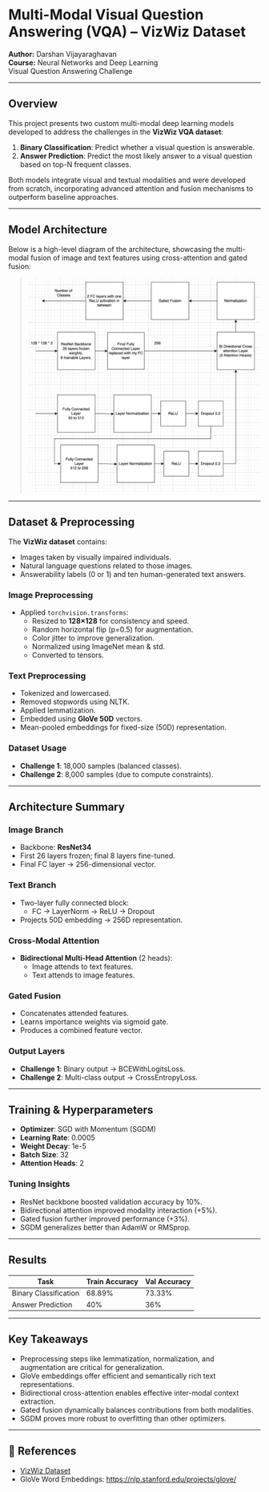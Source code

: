 # Multi-Modal Visual Question Answering (VQA) – VizWiz Dataset

**Author:** Darshan Vijayaraghavan  
**Course:** Neural Networks and Deep Learning  
Visual Question Answering Challenge

---

## Overview

This project presents two custom multi-modal deep learning models developed to address the challenges in the **VizWiz VQA dataset**:

1. **Binary Classification**: Predict whether a visual question is answerable.
2. **Answer Prediction**: Predict the most likely answer to a visual question based on top-N frequent classes.

Both models integrate visual and textual modalities and were developed from scratch, incorporating advanced attention and fusion mechanisms to outperform baseline approaches.

---

## Model Architecture

Below is a high-level diagram of the architecture, showcasing the multi-modal fusion of image and text features using cross-attention and gated fusion:

> ![Model Architecture](./VQA-Architecture.png)

---

## Dataset & Preprocessing

The **VizWiz dataset** contains:

- Images taken by visually impaired individuals.
- Natural language questions related to those images.
- Answerability labels (0 or 1) and ten human-generated text answers.

### Image Preprocessing

- Applied `torchvision.transforms`:
  - Resized to **128×128** for consistency and speed.
  - Random horizontal flip (p=0.5) for augmentation.
  - Color jitter to improve generalization.
  - Normalized using ImageNet mean & std.
  - Converted to tensors.

### Text Preprocessing

- Tokenized and lowercased.
- Removed stopwords using NLTK.
- Applied lemmatization.
- Embedded using **GloVe 50D** vectors.
- Mean-pooled embeddings for fixed-size (50D) representation.

### Dataset Usage

- **Challenge 1**: 18,000 samples (balanced classes).
- **Challenge 2**: 8,000 samples (due to compute constraints).

---

## Architecture Summary

### Image Branch

- Backbone: **ResNet34**
- First 26 layers frozen; final 8 layers fine-tuned.
- Final FC layer → 256-dimensional vector.

### Text Branch

- Two-layer fully connected block:
  - FC → LayerNorm → ReLU → Dropout
- Projects 50D embedding → 256D representation.

### Cross-Modal Attention

- **Bidirectional Multi-Head Attention** (2 heads):
  - Image attends to text features.
  - Text attends to image features.

### Gated Fusion

- Concatenates attended features.
- Learns importance weights via sigmoid gate.
- Produces a combined feature vector.

### Output Layers

- **Challenge 1**: Binary output → BCEWithLogitsLoss.
- **Challenge 2**: Multi-class output → CrossEntropyLoss.

---

## Training & Hyperparameters

- **Optimizer**: SGD with Momentum (SGDM)
- **Learning Rate**: 0.0005
- **Weight Decay**: 1e-5
- **Batch Size**: 32
- **Attention Heads**: 2

### Tuning Insights

- ResNet backbone boosted validation accuracy by 10%.
- Bidirectional attention improved modality interaction (+5%).
- Gated fusion further improved performance (+3%).
- SGDM generalizes better than AdamW or RMSprop.

---

## Results

| Task                  | Train Accuracy | Val Accuracy |
| --------------------- | -------------- | ------------ |
| Binary Classification | 68.89%         | 73.33%       |
| Answer Prediction     | 40%            | 36%          |

---

## Key Takeaways

- Preprocessing steps like lemmatization, normalization, and augmentation are critical for generalization.
- GloVe embeddings offer efficient and semantically rich text representations.
- Bidirectional cross-attention enables effective inter-modal context extraction.
- Gated fusion dynamically balances contributions from both modalities.
- SGDM proves more robust to overfitting than other optimizers.

---

## 📎 References

- [VizWiz Dataset](https://vizwiz.org/tasks-and-datasets/vqa/)
- GloVe Word Embeddings: https://nlp.stanford.edu/projects/glove/
